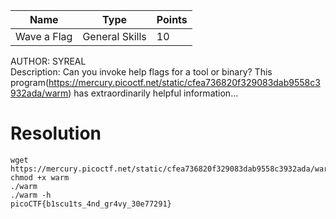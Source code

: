 Name | Type | Points 
---|---|---
Wave a Flag | General Skills | 10

AUTHOR: SYREAL  
Description: Can you invoke help flags for a tool or binary? This program(https://mercury.picoctf.net/static/cfea736820f329083dab9558c3932ada/warm) has extraordinarily helpful information...  

# Resolution
```Shell
wget https://mercury.picoctf.net/static/cfea736820f329083dab9558c3932ada/warm
chmod +x warm
./warm
./warm -h
picoCTF{b1scu1ts_4nd_gr4vy_30e77291}
```
